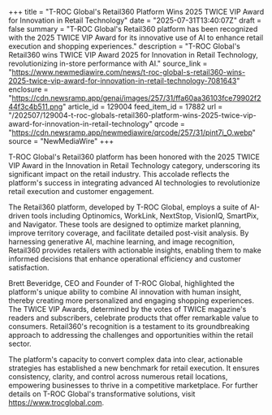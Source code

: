+++
title = "T-ROC Global's Retail360 Platform Wins 2025 TWICE VIP Award for Innovation in Retail Technology"
date = "2025-07-31T13:40:07Z"
draft = false
summary = "T-ROC Global's Retail360 platform has been recognized with the 2025 TWICE VIP Award for its innovative use of AI to enhance retail execution and shopping experiences."
description = "T-ROC Global's Retail360 wins TWICE VIP Award 2025 for Innovation in Retail Technology, revolutionizing in-store performance with AI."
source_link = "https://www.newmediawire.com/news/t-roc-global-s-retail360-wins-2025-twice-vip-award-for-innovation-in-retail-technology-7081643"
enclosure = "https://cdn.newsramp.app/genai/images/257/31/ffa60aa36103fce79902f244f3c4b511.png"
article_id = 129004
feed_item_id = 17882
url = "/202507/129004-t-roc-globals-retail360-platform-wins-2025-twice-vip-award-for-innovation-in-retail-technology"
qrcode = "https://cdn.newsramp.app/newmediawire/qrcode/257/31/pint7i_O.webp"
source = "NewMediaWire"
+++

<p>T-ROC Global's Retail360 platform has been honored with the 2025 TWICE VIP Award in the Innovation in Retail Technology category, underscoring its significant impact on the retail industry. This accolade reflects the platform's success in integrating advanced AI technologies to revolutionize retail execution and customer engagement.</p><p>The Retail360 platform, developed by T-ROC Global, employs a suite of AI-driven tools including Optinomics, WorkLink, NextStop, VisionIQ, SmartPix, and Navigator. These tools are designed to optimize market planning, improve territory coverage, and facilitate detailed post-visit analysis. By harnessing generative AI, machine learning, and image recognition, Retail360 provides retailers with actionable insights, enabling them to make informed decisions that enhance operational efficiency and customer satisfaction.</p><p>Brett Beveridge, CEO and Founder of T-ROC Global, highlighted the platform's unique ability to combine AI innovation with human insight, thereby creating more personalized and engaging shopping experiences. The TWICE VIP Awards, determined by the votes of TWICE magazine's readers and subscribers, celebrate products that offer remarkable value to consumers. Retail360's recognition is a testament to its groundbreaking approach to addressing the challenges and opportunities within the retail sector.</p><p>The platform's capacity to convert complex data into clear, actionable strategies has established a new benchmark for retail execution. It ensures consistency, clarity, and control across numerous retail locations, empowering businesses to thrive in a competitive marketplace. For further details on T-ROC Global's transformative solutions, visit <a href='https://www.trocglobal.com' rel='nofollow' target='_blank'>https://www.trocglobal.com</a>.</p>